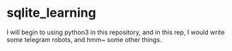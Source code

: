 # sqlite_learning
I will begin to using python3 in this repository, and in this rep, I would write some telegram robots, and hmm~ some other things.
